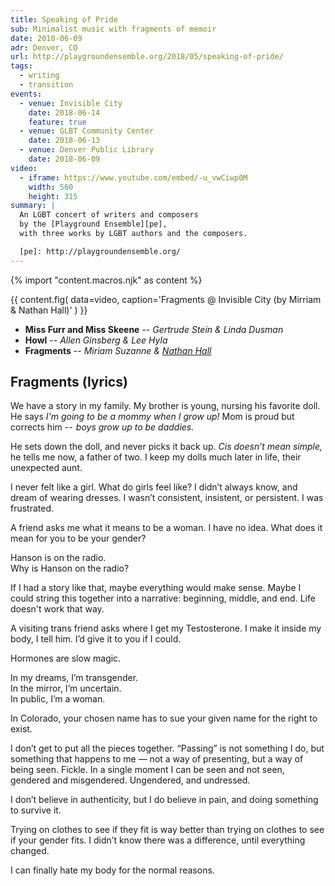 ```yaml
---
title: Speaking of Pride
sub: Minimalist music with fragments of memoir
date: 2018-06-09
adr: Denver, CO
url: http://playgroundensemble.org/2018/05/speaking-of-pride/
tags:
  - writing
  - transition
events:
  - venue: Invisible City
    date: 2018-06-14
    feature: true
  - venue: GLBT Community Center
    date: 2018-06-13
  - venue: Denver Public Library
    date: 2018-06-09
video:
  - iframe: https://www.youtube.com/embed/-u_vwCiwp0M
    width: 560
    height: 315
summary: |
  An LGBT concert of writers and composers
  by the [Playground Ensemble][pe],
  with three works by LGBT authors and the composers.

  [pe]: http://playgroundensemble.org/
---
```


{% import "content.macros.njk" as content %}

{{ content.fig(
  data=video,
  caption='Fragments @ Invisible City (by Mirriam & Nathan Hall)'
) }}

- **Miss Furr and Miss Skeene** --
  *Gertrude Stein & Linda Dusman*
- **Howl** --
  *Allen Ginsberg & Lee Hyla*
- **Fragments** --
  *Miriam Suzanne & [Nathan Hall](https://nathan-hall.net/)*

## Fragments (lyrics)

We have a story in my family.
My brother is young,
nursing his favorite doll.
He says *I'm going to be a mommy when I grow up!*
Mom is proud but corrects him --
 *boys grow up to be daddies.*

He sets down the doll,
and never picks it back up.
*Cis doesn’t mean simple,*
he tells me now,
a father of two.
I keep my dolls much later in life,
their unexpected aunt.

I never felt like a girl.
What do girls feel like?
I didn’t always know,
and dream of wearing dresses.
I wasn’t consistent, insistent, or persistent.
I was frustrated.

A friend asks me what it means to be a woman.
I have no idea.
What does it mean for you to be your gender?

Hanson is on the radio. \
Why is Hanson on the radio?

If I had a story like that,
maybe everything would make sense.
Maybe I could string this together into a narrative:
beginning, middle, and end.
Life doesn't work that way.

A visiting trans friend asks where I get my Testosterone.
I make it inside my body, I tell him.
I’d give it to you if I could.

Hormones are slow magic.

In my dreams, I’m transgender. \
In the mirror, I’m uncertain. \
In public, I’m a woman.

In Colorado,
your chosen name
has to sue your given name
for the right to exist.

I don’t get to put all the pieces together.
“Passing” is not something I do,
but something that happens to me —
not a way of presenting,
but a way of being seen.
Fickle.
In a single moment I can be seen and not seen,
gendered and misgendered.
Ungendered, and undressed.

I don’t believe in authenticity,
but I do believe in pain,
and doing something to survive it.

Trying on clothes to see if they fit
is way better than trying on clothes to see if your gender fits.
I didn’t know there was a difference,
until everything changed.

I can finally hate my body for the normal reasons.
